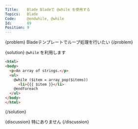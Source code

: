 ```yaml
---
Title:    Blade Bladeで @while を使用する
Topics:   Blade
Code:     @endwhile, @while
Id:       89
Position: 9
---
```


{problem}
Bladeテンプレートでループ処理を行いたい
{/problem}

{solution}
`@while` を利用します

```html
<html>
<body>
  <p>An array of strings.</p>
  <ul>
    @while ($item = array_pop($items))
      <li>{{{ $item }}</li>
    @endforeach
  </ul>
</body>
</html>
```
{/solution}

{discussion}
特にありません
{/discussion}
